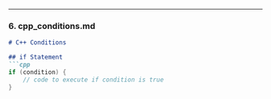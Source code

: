 
---

### **6. cpp_conditions.md**
```markdown
# C++ Conditions

## if Statement
```cpp
if (condition) {
    // code to execute if condition is true
}